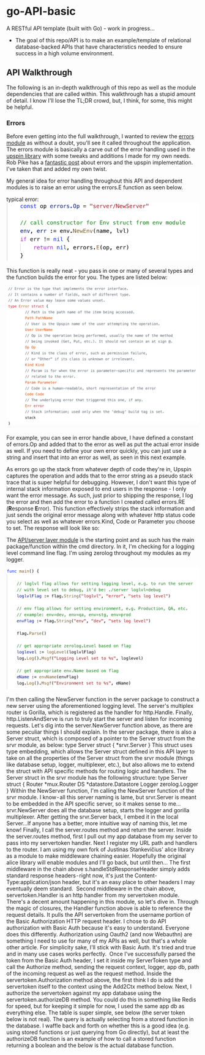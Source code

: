 # go-API-basic

A RESTful API template (built with Go) - work in progress...

- The goal of this repo/API is to make an example/template of relational database-backed APIs that have characteristics needed to ensure success in a high volume environment.

## API Walkthrough

The following is an in-depth walkthrough of this repo as well as the module dependencies that are called within. This walkthrough has a stupid amount of detail. I know I'll lose the TL;DR crowd, but, I think, for some, this might be helpful.

### Errors

Before even getting into the full walkthrough, I wanted to review the [errors module](https://github.com/gilcrest/errors) as without a doubt, you'll see it called throughout the application. The errors module is basically a carve out of the error handling used in the [upspin library](https://github.com/upspin/upspin/tree/master/errors) with some tweaks and additions I made for my own needs. Rob Pike has a [fantastic post](https://commandcenter.blogspot.com/2017/12/error-handling-in-upspin.html) about errors and the upspin implementation. I've taken that and added my own twist. 

My general idea for error handling throughout this API and dependent modules is to raise an error using the errors.E function as seen below. 

typical error: ![API Walkthrough Image 2](./image/walk2.png)

This function is really neat - you pass in one or many of several types and the function builds the error for you. The types are listed below:

<!-- ![API Walkthrough Image 3](./image/walk3.png) -->

<img src="./image/walk3.png" alt="drawing" width="600"/>

For example, you can see in  error handle above, I have defined a constant of errors.Op and added that to the error as well as put the actual error inside as well. If you need to define your own error quickly, you can just use a string and insert that into an error as well, as seen in this next example.



As errors go up the stack from whatever depth of code they're in, Upspin captures the operation and adds that to the error string as a pseudo stack trace that is super helpful for debugging. However, I don't want this type of internal stack information exposed to end users in the response - I only want the error message. As such, just prior to shipping the response, I log the error and then add the error to a function I created called errors.RE (**R**esponse **E**rror). This function effectively strips the stack information and just sends the original error message along with whatever http status code you select as well as whatever errors.Kind, Code or Parameter you choose to set. The response will look like so:



The [API/server layer module](https://github.com/gilcrest/go-api-basic) is the starting point and as such has the main package/function within the cmd directory. In it, I'm checking for a logging level command line flag. I'm using zerolog throughout my modules as my logger.

![API Walkthrough Image 1](./image/walk1.png)

I'm then calling the NewServer function in the server package to construct a new server using the aforementioned logging level. The server's multiplex router is Gorilla, which is registered as the handler for http.Handle. Finally, http.ListenAndServe is run to truly start the server and listen for incoming requests.
Let's dig into the server.NewServer function above, as there are some peculiar things I should explain. In the server package, there is also a Server struct, which is composed of a pointer to the Server struct from the srvr module, as below:
type Server struct {
    *srvr.Server
}
This struct uses type embedding, which allows the Server struct defined in this API layer to take on all the properties of the Server struct from the srvr module (things like database setup, logger, multiplexer, etc.), but also allows me to extend the struct with API specific methods for routing logic and handlers. The Server struct in the srvr module has the following structure:
type Server struct {
    Router *mux.Router
    DS     *datastore.Datastore
    Logger zerolog.Logger
}
Within the NewServer function, I'm calling the NewServer function of the srvr module. I know - all this server naming is lame, but srvr.Server is meant to be embedded in the API specific server, so it makes sense to me… srvr.NewServer does all the database setup, starts the logger and gorilla multiplexer. After getting the srvr.Server back, I embed it in the local Server…If anyone has a better, more intuitive way of naming this, let me know!
Finally, I call the server.routes method and return the server.
Inside the server.routes method, first I pull out my app database from my server to pass into my servertoken handler.
Next I register my URL path and handlers to the router. I am using my own fork of Justinas Stankevičius' alice library as a module to make middleware chaining easier. Hopefully the original alice library will enable modules and I'll go back, but until then…
The first middleware in the chain above s.handleStdResponseHeader simply adds standard response headers - right now, it's just the Content-Type:application/json header, but it's an easy place to other headers I may eventually deem standard. 
Second middleware in the chain above, servertoken.Handler is an http handler from my servertoken module. There's a decent amount happening in this module, so let's dive in.
Through the magic of closures, the Handler function above is able to reference the request details. It pulls the API servertoken from the username portion of the Basic Authorization HTTP request header. I chose to do  API authorization with Basic Auth because it's easy to understand. Everyone does this differently. Authorization using Oauth2 (and now Webauthn) are something I need to use for many of my APIs as well, but that's a whole other article. For simplicity sake, I'll stick with Basic Auth. It's tried and true and in many use cases works perfectly. 
Once I've successfully parsed the token from the Basic Auth header, I set it inside my ServerToken type and call the Authorize method, sending the request context, logger, app db, path of the incoming request as well as the request method.
Inside the servertoken.Authorization method above, the first think I do is add the servertoken itself to the context using the Add2Ctx method below.
Next, I authorize the servertoken against my app database using the servertoken.authorizeDB method. You could do this in something like Redis for speed, but for keeping it simple for now, I used the same app db as everything else.
The table is super simple, see below (the server token below is not real).
The query is actually selecting from a stored function in the database. I waffle back and forth on whether this is a good idea (e.g. using stored functions or just querying from Go directly), but at least the authorizeDB function is an example of how to call a stored function returning a boolean and the below is the actual database function.